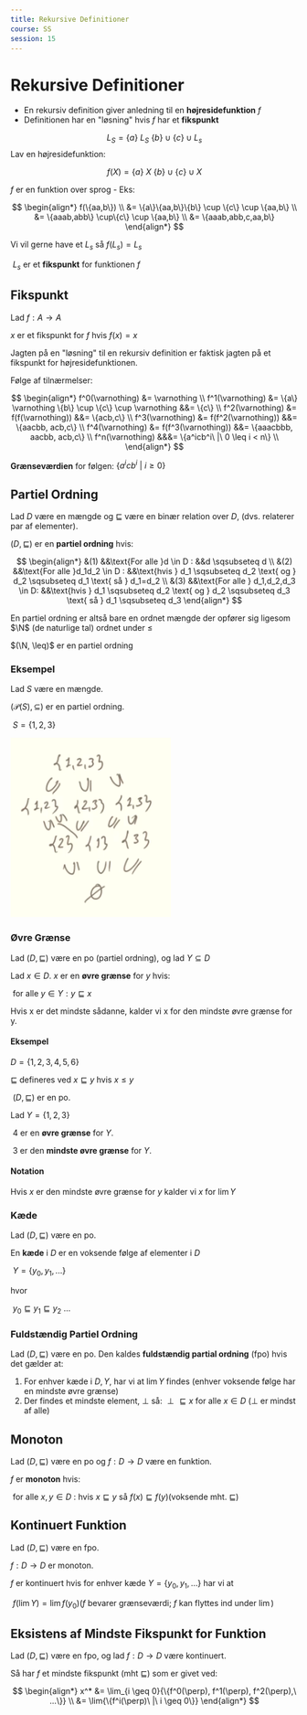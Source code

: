 ```yaml
---
title: Rekursive Definitioner
course: SS
session: 15
---
```


# Rekursive Definitioner

* En rekursiv definition giver anledning til en **højresidefunktion** $f$
* Definitionen har en "løsning" hvis $f$ har et **fikspunkt**


$$
L_S=\{a\}\ L_S\ \{b\} \cup \{c\} \cup L_s
$$
Lav en højresidefunktion:

$$
f(X)=\{a\}\ X\ \{b\} \cup \{c\} \cup X
$$

$f$ er en funktion over sprog - Eks:

$$
\begin{align*}
f(\{aa,b\}) \\
&= \{a\}\{aa,b\}\{b\} \cup \{c\} \cup \{aa,b\} \\
&= \{aaab,abb\} \cup\{c\} \cup \{aa,b\} \\
&= \{aaab,abb,c,aa,b\}
\end{align*}
$$

Vi vil gerne have et $L_s$ så $f(L_s)=L_s$

​	$L_s$ er et **fikspunkt** for funktionen $f$



## Fikspunkt

Lad $f:A\to A$

$x$ er et fikspunkt for $f$ hvis $f(x)=x$



Jagten på en "løsning" til en rekursiv definition er faktisk jagten på et fikspunkt for højresidefunktionen.



Følge af tilnærmelser:

$$
\begin{align*}
f^0(\varnothing) &= \varnothing \\
f^1(\varnothing) &= \{a\} \varnothing \{b\} \cup \{c\} \cup \varnothing &&= \{c\} \\
f^2(\varnothing) &= f(f(\varnothing)) &&= \{acb,c\} \\
f^3(\varnothing) &= f(f^2(\varnothing)) &&= \{aacbb, acb,c\} \\
f^4(\varnothing) &= f(f^3(\varnothing)) &&= \{aaacbbb, aacbb, acb,c\} \\
f^n(\varnothing) &&&= \{a^icb^i\ |\ 0 \leq i < n\} \\
\end{align*}
$$

**Grænseværdien** for følgen: $\{a^icb^i\ |\ i \geq 0\}$



## Partiel Ordning

Lad $D$ være en mængde og $\sqsubseteq$ være en binær relation over $D$, (dvs. relaterer par af elementer).

$(D,\sqsubseteq)$ er en **partiel ordning** hvis:

$$
\begin{align*}
&(1) &&\text{For alle }d \in D : &&d \sqsubseteq d \\
&(2) &&\text{For alle }d_1d_2 \in D : &&\text{hvis } d_1  \sqsubseteq d_2 \text{ og } d_2  \sqsubseteq d_1 \text{ så } d_1=d_2 \\
&(3) &&\text{For alle } d_1,d_2,d_3 \in D: &&\text{hvis } d_1 \sqsubseteq d_2 \text{ og } d_2 \sqsubseteq d_3 \text{ så } d_1 \sqsubseteq d_3
\end{align*}
$$

En partiel ordning er altså bare en  ordnet mængde der opfører sig ligesom $\N$ (de naturlige tal) ordnet under $\leq$

$(\N, \leq)$ er en partiel ordning



### Eksempel

Lad $S$ være en mængde.

$(\mathcal{P}(S),\subseteq)$ er en partiel ordning.

​	$S=\{1,2,3\}$

![1560158938828](images/15-rekursive-definitioner/1560158938828.png)

### Øvre Grænse

Lad $(D, \sqsubseteq)$ være en po (partiel ordning), og lad $Y\subseteq D$

Lad $x\in D$.	$x$ er en **øvre grænse** for $y$ hvis:

​	for alle $y \in Y:y \sqsubseteq x$

Hvis x er det mindste sådanne, kalder vi x for den mindste øvre grænse for y.



#### Eksempel

$D=\{1,2,3,4,5,6\}$

$\sqsubseteq$ defineres ved $x \sqsubseteq y$ hvis $x \leq y$

​	$(D, \sqsubseteq)$ er en po.

Lad $Y=\{1,2,3\}$

​	4 er en **øvre grænse** for $Y$.

​	3 er den **mindste øvre grænse** for $Y$.



#### Notation

Hvis $x$ er den mindste øvre grænse for $y$ kalder vi $x$ for $\lim{Y}$



### Kæde

Lad $(D, \sqsubseteq)$ være en po.

En **kæde** i $D$ er en voksende følge af elementer i $D$

​	$Y=\{y_0,y_1,...\}$

hvor

​	$y_0 \sqsubseteq y_1 \sqsubseteq y_2 \ ...$



### Fuldstændig Partiel Ordning

Lad $(D,\sqsubseteq)$ være en po. Den kaldes **fuldstændig partial ordning** (fpo) hvis det gælder at:

1. For enhver kæde i $D,Y$, har vi at $\lim{Y}$ findes
    (enhver voksende følge har en mindste øvre grænse)
2. Der findes et mindste element, $\perp$ så: $\perp \sqsubseteq x$ for alle $x \in D$
    ($\perp$ er mindst af alle)



## Monoton

Lad $(D,\sqsubseteq)$ være en po og $f:D\to D$ være en funktion.

$f$ er **monoton** hvis:

​	for alle $x,y \in D$ : hvis $x \sqsubseteq y$ så $f(x) \sqsubseteq f(y)$
​		(voksende mht. $\sqsubseteq$)



## Kontinuert Funktion

Lad $(D, \sqsubseteq)$ være en fpo.

$f: D \to D$ er monoton.

$f$ er kontinuert hvis for enhver kæde $Y= \{y_0,y_1,...\}$ har vi at

​	$f(\lim{Y})= \lim{f(y_0)}$ 
​		($f$ bevarer grænseværdi; $f$ kan flyttes ind under $\lim$)



## Eksistens af Mindste Fikspunkt for Funktion

Lad $(D, \sqsubseteq)$ være en fpo, og lad $f:D \to D$ være kontinuert.

Så har $f$ et mindste fikspunkt (mht $\sqsubseteq$) som er givet ved:

$$
\begin{align*}
x^* &= \lim_{i \geq 0}{\{f^0(\perp), f^1(\perp), f^2(\perp),\ ...\}} \\
&= \lim{\{f^i(\perp)\ |\ i \geq 0\}}
\end{align*}
$$

